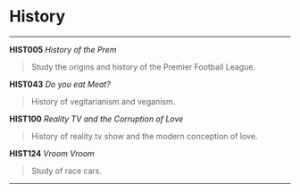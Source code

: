 # History

---
**HIST005** _History of the Prem_
> Study the origins and history of the Premier Football League.  
>
**HIST043** _Do you eat Meat?_
> History of vegitarianism and veganism.  
>
**HIST100** _Reality TV and the Corruption of Love_
> History of reality tv show and the modern conception of love.  
>
**HIST124** _Vroom Vroom_
> Study of race cars.  
>
---

